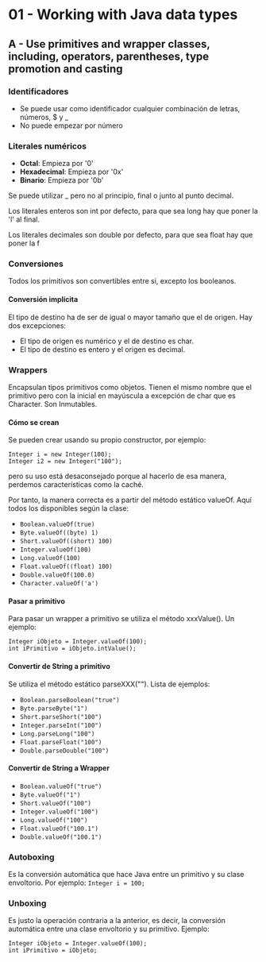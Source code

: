 # 01 - Working with Java data types
## A - Use primitives and wrapper classes, including, operators, parentheses, type promotion and casting
### Identificadores
* Se puede usar como identificador cualquier combinación de letras, números, $ y _
* No puede empezar por número
### Literales numéricos
* **Octal**: Empieza por '0'
* **Hexadecimal**: Empieza por '0x'
* **Binario**: Empieza por '0b'

Se puede utilizar _ pero no al principio, final o junto al punto decimal.

Los literales enteros son int por defecto, para que sea long hay que poner la 'l' al final.

Los literales decimales son double por defecto, para que sea float hay que poner la f

### Conversiones
Todos los primitivos son convertibles entre si, excepto los booleanos.

#### Conversión implícita
El tipo de destino ha de ser de igual o mayor tamaño que el de origen. Hay dos excepciones:
* El tipo de origen es numérico y el de destino es char.
* El tipo de destino es entero y el origen es decimal.

### Wrappers
Encapsulan tipos primitivos como objetos. Tienen el mismo nombre que el primitivo pero con la inicial en mayúscula a
excepción de char que es Character. Son Inmutables.

#### Cómo se crean
Se pueden crear usando su propio constructor, por ejemplo:
```
Integer i = new Integer(100);
Integer i2 = new Integer("100");
 ```
pero su uso está desaconsejado porque al hacerlo de esa manera, perdemos características como la caché.


Por tanto, la manera correcta es a partir del método estático valueOf. Aquí todos los disponibles según la clase:
* `Boolean.valueOf(true)`
* `Byte.valueOf((byte) 1)`
* `Short.valueOf((short) 100)`
* `Integer.valueOf(100)`
* `Long.valueOf(100)`
* `Float.valueOf((float) 100)`
* `Double.valueOf(100.0)`
* `Character.valueOf('a')`
 
#### Pasar a primitivo
Para pasar un wrapper a primitivo se utiliza el método xxxValue(). Un ejemplo:
```
Integer iObjeto = Integer.valueOf(100);
int iPrimitivo = iObjeto.intValue();
```

#### Convertir de String a primitivo
Se utiliza el método estático parseXXX(""). Lista de ejemplos:
* `Boolean.parseBoolean("true")`
* `Byte.parseByte("1")`
* `Short.parseShort("100")`
* `Integer.parseInt("100")`
* `Long.parseLong("100")`
* `Float.parseFloat("100")`
* `Double.parseDouble("100")`

#### Convertir de String a Wrapper
* `Boolean.valueOf("true")`
* `Byte.valueOf("1")`
* `Short.valueOf("100")`
* `Integer.valueOf("100")`
* `Long.valueOf("100")`
* `Float.valueOf("100.1")`
* `Double.valueOf("100.1")`

### Autoboxing
Es la conversión automática que hace Java entre un primitivo y su clase envoltorio.
Por ejemplo:
`Integer i = 100;`

### Unboxing
Es justo la operación contraria a la anterior, es decir, la conversión automática entre una clase envoltorio y su primitivo. Ejemplo:
```
Integer iObjeto = Integer.valueOf(100);
int iPrimitivo = iObjeto;
```